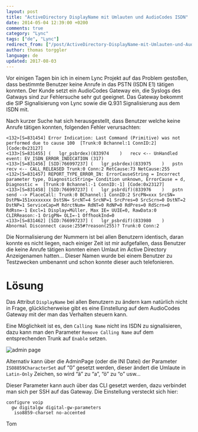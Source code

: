 ```yaml
---
layout: post
title: "ActiveDirectory DisplayName mit Umlauten und AudioCodes ISDN"
date: 2014-05-04 12:39:00 +0200
comments: true
category: "Lync"
tags: ["de", "Lync"]
redirect_from: ["/post/ActiveDirectory-DisplayName-mit-Umlauten-und-AudioCodes-ISDN", "/post/activedirectory-displayname-mit-umlauten-und-audiocodes-isdn"]
author: thomas torggler
language: de
updated: 2017-08-03
---
```

Vor einigen Tagen bin ich in einem Lync Projekt auf das Problem gestoßen, dass bestimmte Benutzer keine Anrufe in das PSTN (ISDN E1) t&auml;tigen konnten. Der Kunde setzt ein AudioCodes Gateway ein, die Syslogs des Gatways sind zur Fehlersuche sehr gut geeignet. Das Gateway bekommt die SIP Signalisierung von Lync sowie die Q.931 Signalisierung aus dem ISDN mit.

<!-- more -->

Nach kurzer Suche hat sich herausgestellt, dass Benutzer welche keine Anrufe t&auml;tigen konnten, folgenden Fehler verursachten:

```
<132>[S=831454] Error Indication: Last Command (Primitive) was not performed due to cause 100  [Trunk:0 Bchannel:1 ConnID:2] [Code:0x23127] 
<133>[S=831455] (   lgr_psbrdex)(833974    )   recv <-- UnHandled event: EV_ISDN_ERROR_INDICATION (317) 
<133>[S=831456] [SID:766997237] (   lgr_psbrdex)(833975    )   pstn recv <-- CALL_RELEASED Trunk:0 Conn:2 RetCause:73 NetCause:255 
<132>[S=831457] REPORT_TYPE_ERROR_IN: ErrorCauseString = Incorrect parameter type, DiagnosticString= Condition unknown, ErrorCause = d, Diagnostic =  [Trunk:0 Bchannel:-1 ConnID:-1] [Code:0x23127] 
<133>[S=831458] [SID:766997237] (   lgr_psbrdif)(833976    )   pstn send --> PlaceCall: Trunk:0 BChannel:1 ConnID:2 SrcPN=xxx SrcSN= DstPN=151xxxxxxxx DstSN= SrcNT=4 SrcNP=1 SrcPres=0 SrcScrn=0 DstNT=2 DstNP=1 ServiceCap=M RdrctNum= RdNT=0 RdNP=0 RdPres=0 RdScrn=0 RdRsn=-1 Excl=1 Display=Müller, Max IE= UUIE=0, RawData:0 CLIRReason:-1 OrigPN= OLI=-1 OffhookInd=0 
<133>[S=831462] [SID:766997237] (   lgr_psbrdif)(833980    )   Abnormal Disconnect cause:255#?reason(255)? Trunk:0 Conn:2
```

Die Normalisierung der Nummern ist bei allen Benutzern identisch, daran konnte es nicht liegen, nach einiger Zeit ist mir aufgefallen, dass Benutzer die keine Anrufe tätigen konnten einen Umlaut im Active Directory Anzeigenamen hatten... Dieser Namen wurde bei einem Benutzer zu Testzwecken umbenannt und schon konnte dieser auch telefonieren.

# Lösung

Das Attribut `DisplayName` bei allen Benutzern zu ändern kam natürlich nicht in Frage, glücklicherweise gibt es eine Einstellung auf dem AudioCodes Gateway mit der man das Verhalten steuern kann.

Eine Möglichkeit ist es, den `Calling Name` nicht ins ISDN zu signalisieren, dazu kann man den Parameter `Remove Calling Name` auf dem entsprechenden Trunk auf `Enable` setzen.

![admin page](http://ntsystems.it/assets/archive/image_630.png)

Alternativ kann über die AdminPage (oder die INI Datei) der Parameter `ISO8859CharacterSet` auf “0” gesetzt werden, dieser ändert die Umlaute in `Latin-Only` Zeichen, so wird “ä” zu “a”, “ö” zu “o” usw…

Dieser Parameter kann auch &uuml;ber das CLI gesetzt werden, dazu verbindet man sich per SSH auf das Gateway. Die Einstellung versteckt sich hier:

```
configure voip
  gw digitalgw digital-gw-parameters
   iso8859-charset no-accented
```


Tom
